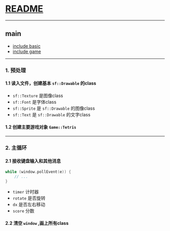 # [README](../README.md)

---

## main
- [include basic](./basic.md)
- [include game](./game.md)

---

### 1. 预处理

#### 1.1 读入文件，创建基本 `sf::Drawable` 的class

- `sf::Texture` 是图像class
- `sf::Font` 是字体class
- `sf::Sprite` 是 `sf::Drawable` 的图像class
- `sf::Text` 是 `sf::Drawable` 的文字class

#### 1.2 创建主要游戏对象 `Game::Tetris`

---

### 2. 主循环

#### 2.1 接收键盘输入和其他消息

```C++
while (window.pollEvent(e)) {
    // ...
}
```
- `timer` 计时器
- `rotate` 是否旋转
- `dx` 是否左右移动
- `score` 分数

#### 2.2 清空 `window` ,画上所有class